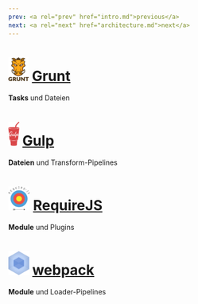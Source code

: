 ```yaml
---
prev: <a rel="prev" href="intro.md">previous</a>
next: <a rel="next" href="architecture.md">next</a>
---
```


# <span class="tool-logo"><img src="../../media/grunt.png" height="48" alt="grunt logo"/></span> [Grunt](http://gruntjs.com)
<!--{h1:data-bespoke-bullet}-->

**Tasks** und Dateien
<!--{p:data-bespoke-bullet}-->

# <span class="tool-logo"><img src="../../media/gulp.png" height="48" alt="gulp logo"/></span> [Gulp](http://gulpjs.com)
<!--{h1:data-bespoke-bullet}-->

**Dateien** und Transform-Pipelines
<!--{p:data-bespoke-bullet}-->

# <span class="tool-logo"><img src="../../media/requirejs.png" height="48" alt="requirejs logo"/></span> [RequireJS](http://requirejs.org)
<!--{h1:data-bespoke-bullet}-->

**Module** und Plugins
<!--{p:data-bespoke-bullet}-->

# <span class="tool-logo"><img src="../../media/webpack.png" height="48" alt="webpack logo"/></span> [webpack](https://webpack.github.io)
<!--{h1:data-bespoke-bullet}-->

**Module** und Loader-Pipelines
<!--{p:data-bespoke-bullet}-->

